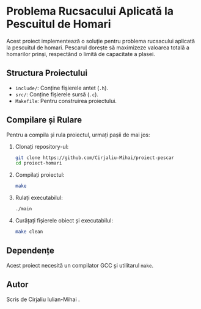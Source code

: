 # Problema Rucsacului Aplicată la Pescuitul de Homari

Acest proiect implementează o soluție pentru problema rucsacului aplicată la pescuitul de homari. Pescarul dorește să maximizeze valoarea totală a homarilor prinși, respectând o limită de capacitate a plasei.

## Structura Proiectului

- `include/`: Conține fișierele antet (`.h`).
- `src/`: Conține fișierele sursă (`.c`).
- `Makefile`: Pentru construirea proiectului.

## Compilare și Rulare

Pentru a compila și rula proiectul, urmați pașii de mai jos:

1. Clonați repository-ul:
    ```sh
    git clone https://github.com/Cirjaliu-Mihai/proiect-pescar
    cd proiect-homari
    ```

2. Compilați proiectul:
    ```sh
    make
    ```

3. Rulați executabilul:
    ```sh
    ./main
    ```

4. Curățați fișierele obiect și executabilul:
    ```sh
    make clean
    ```

## Dependențe

Acest proiect necesită un compilator GCC și utilitarul `make`.

## Autor

Scris de Cirjaliu Iulian-Mihai .
